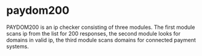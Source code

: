 # paydom200
PAYDOM200 is an ip checker consisting of three modules. The first module scans ip from the list for 200 responses, the second module looks for domains in valid ip, the third module scans domains for connected payment systems. 
